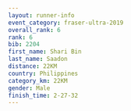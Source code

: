 ```yaml
---
layout: runner-info 
event_category: fraser-ultra-2019 
overall_rank: 6
rank: 6
bib: 2204
first_name: Shari Bin
last_name: Saadon
distance: 22KM
country: Philippines
category_km: 22KM
gender: Male
finish_time: 2-27-32
---
```

